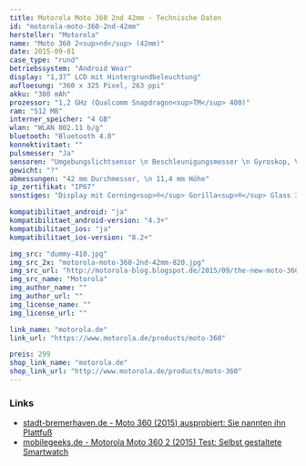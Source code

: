 ```yaml
---
title: Motorola Moto 360 2nd 42mm - Technische Daten
id: "motorola-moto-360-2nd-42mm"
hersteller: "Motorola"
name: "Moto 360 2<sup>nd</sup> (42mm)"
date: 2015-09-01
case_type: "rund"
betriebssystem: "Android Wear"
display: "1,37” LCD mit Hintergrundbeleuchtung"
aufloesung: "360 x 325 Pixel, 263 ppi"
akku: "300 mAh"
prozessor: "1,2 GHz (Qualcomm Snapdragon<sup>TM</sup> 400)"
ram: "512 MB"
interner_speicher: "4 GB"
wlan: "WLAN 802.11 b/g"
bluetooth: "Bluetooth 4.0"
konnektivitaet: ""
pulsmesser: "Ja"
sensoren: "Umgebungslichtsensor \n Beschleunigungsmesser \n Gyroskop, Vibrations-/Haptik-Engine"
gewicht: "?"
abmessungen: "42 mm Durchmesser, \n 11,4 mm Höhe"
ip_zertifikat: "IP67"
sonstiges: "Display mit Corning<sup>®</sup> Gorilla<sup>®</sup> Glass 3, Duale digitale Mikrofone"

kompatibilitaet_android: "ja"
kompatibilitaet_android-version: "4.3+"
kompatibilitaet_ios: "ja"
kompatibilitaet_ios-version: "8.2+"

img_src: "dummy-410.jpg"
img_src_2x: "motorola-moto-360-2nd-42mm-820.jpg"
img_src_url: "http://motorola-blog.blogspot.de/2015/09/the-new-moto-360-collection-giving-you.html"
img_src_name: "Motorola"
img_author_name: ""
img_author_url: ""
img_license_name: ""
img_license_url: ""

link_name: "motorola.de"
link_url: "https://www.motorola.de/products/moto-360"

preis: 299
shop_link_name: "motorola.de"
shop_link_url: "http://www.motorola.de/products/moto-360"
---
```


### Links
* [stadt-bremerhaven.de - Moto 360 (2015) ausprobiert: Sie nannten ihn Plattfuß](http://stadt-bremerhaven.de/moto-360-2015-ausprobiert-sie-nannten-ihn-plattfuss/)
* [mobilegeeks.de - Motorola Moto 360 2 (2015) Test: Selbst gestaltete Smartwatch](http://www.mobilegeeks.de/test/motorola-moto-360/)
